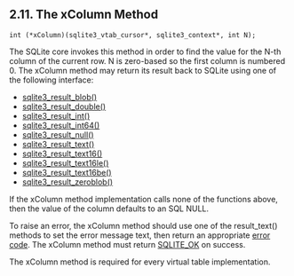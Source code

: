 ## 2\.11\. The xColumn Method



```
int (*xColumn)(sqlite3_vtab_cursor*, sqlite3_context*, int N);

```

The SQLite core invokes this method in order to find the value for 
the N\-th column of the current row. N is zero\-based so the first column 
is numbered 0\. 
The xColumn method may return its result back to SQLite using one of the
following interface:






* [sqlite3\_result\_blob()](c3ref/result_blob.html)
* [sqlite3\_result\_double()](c3ref/result_blob.html)
* [sqlite3\_result\_int()](c3ref/result_blob.html)
* [sqlite3\_result\_int64()](c3ref/result_blob.html)
* [sqlite3\_result\_null()](c3ref/result_blob.html)
* [sqlite3\_result\_text()](c3ref/result_blob.html)
* [sqlite3\_result\_text16()](c3ref/result_blob.html)
* [sqlite3\_result\_text16le()](c3ref/result_blob.html)
* [sqlite3\_result\_text16be()](c3ref/result_blob.html)
* [sqlite3\_result\_zeroblob()](c3ref/result_blob.html)


If the xColumn method implementation calls none of the functions above,
then the value of the column defaults to an SQL NULL.



To raise an error, the xColumn method should use one of the result\_text() 
methods to set the error message text, then return an appropriate
[error code](rescode.html). The xColumn method must return [SQLITE\_OK](rescode.html#ok) on success.



The xColumn method is required for every virtual table implementation.




